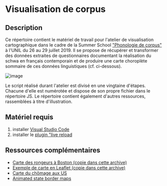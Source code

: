# Visualisation de corpus

## Description

Ce répertoire contient le matériel de travail pour l'atelier de visualisation cartographique dans le cadre de la Summer School ["Phonologie de corpus"](https://wp.unil.ch/summerschools/courses2019/phonologie-de-corpus/) à l'UNIL du 26 au 29 juillet 2019. Il se propose de récupérer et transformer des données extraites de questionnaires documentant la réalisation du schwa en français contemporain et de produire une carte choroplète sommaire de ces données linguistiques (cf. ci-dessous). 

![image](https://i.imgur.com/CdOVuGe.png)

Le script réalisé durant l'atelier est divisé en une vingtaine d'étapes. Chacune d'elle est numérotée et dispose de son propre fichier dans le répertoire JS. Le répertoire contient également d'autres ressources, rassemblées à titre d'illustration.

## Matériel requis

1. installer [Visual Studio Code](https://code.visualstudio.com/Download)
2. installer le [plugin "live reload](https://marketplace.visualstudio.com/items?itemName=ritwickdey.LiveServer)

## Ressources complémentaires

- [Carte des rongeurs à Boston (copie dans cette archive)](http://duspviz.mit.edu/d3-workshop/mapping-data-with-d3/)
- [Exemple de carte en Leaflet (copie dans cette archive)](http://bl.ocks.org/ramiroaznar/577043744d523efd6ee981887b274d5a)
- [Carte du chômage aux US](https://observablehq.com/@jdev42092/week-10b-intro-to-d3-js-mapping-data-with-d3)
- [Animated state border maps](https://github.com/maptime-ams/animated-borders-d3js)

